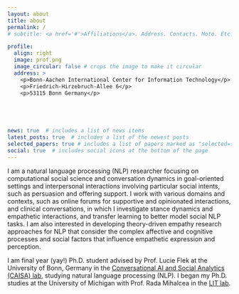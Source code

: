 ```yaml
---
layout: about
title: about
permalink: /
# subtitle: <a href='#'>Affiliations</a>. Address. Contacts. Moto. Etc.

profile:
  align: right
  image: prof.png
  image_circular: false # crops the image to make it circular
  address: >
    <p>Bonn-Aachen International Center for Information Technology</p>
    <p>Friedrich-Hirzebruch-Allee 6</p>
    <p>53115 Bonn Germany</p>





news: true  # includes a list of news items
latest_posts: true  # includes a list of the newest posts
selected_papers: true # includes a list of papers marked as "selected={true}"
social: true  # includes social icons at the bottom of the page
---
```



I am a natural language processing (NLP) researcher focusing on computational social science and conversation dynamics in goal-oriented settings and interpersonal interactions involving particular social intents, such as persuasion and offering support. I work with various domains and contexts, such as online forums for supportive and opinionated interactions, and clinical conversations, in which I investigate stance dynamics and empathetic interactions, and transfer learning to better model social NLP tasks. I am also interested in developing theory-driven empathy research approaches for NLP that consider the complex affective and cognitive processes and social factors that influence empathetic expression and perception. 


I am final year (yay!) Ph.D. student advised by Prof. Lucie Flek at the University of Bonn, Germany in the [Conversational AI and Social Analytics (CAISA) lab](https://caisa-lab.github.io/), studying natural language processing (NLP). I began my Ph.D. studies at the University of Michigan with Prof. Rada Mihalcea in the [LIT lab](http://lit.eecs.umich.edu/). 


